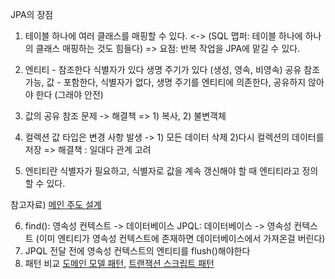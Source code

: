 JPA의 장점

1) 테이블 하나에 여러 클래스를 매핑할 수 있다. <->  (SQL 맵퍼: 테이블 하나에 하나의 클래스 매핑하는 것도 힘들다) 
=> 요점: 반복 작업을 JPA에 맡길 수 있다.

2) 엔티티 - 참조한다 식별자가 있다 생명 주기가 있다 (생성, 영속, 비영속) 공유 참조 가능, 
   값 - 포함한다, 식별자가 없다, 생명 주기를 엔티티에 의존한다, 공유하지 않아야 한다 (그래야 안전)

3) 값의 공유 참조 문제 -> 해결책 => 1) 복사, 2) 불변객체

4) 컬렉션 값 타입은 변경 사항 발생 -> 1) 모든 데이터 삭제 2)다시 컬렉션의 데이터를 저장 
=> 해결책 : 일대다 관계 고려

5) 엔티티란 식별자가 필요하고, 식별자로 값을 계속 갱신해야 할 때 엔티티라고 정의할 수 있다. 

참고자료)
<a href="aeternum.egloos.com/1380433">메인 주도 설계</a>

6) find(): 영속성 컨텍스트 -> 데이터베이스 JPQL: 데이터베이스 -> 영속성 컨텍스트 (이미 엔티티가 영속성 컨텍스트에 존재하면 데이터베이스에서 가져온걸 버린다)
7) JPQL 전달 전에 영속성 컨텍스트의 엔티티를 flush()해야한다
8) 패턴 비교
<a href="martinfowler.com/eaaCatalog/domainModel.html">도메인 모델 패턴</a>, 
<a href="martinfowler.com/eaaCatalog/transactionScript.html">트랜잭션 스크립트 패턴</a>
